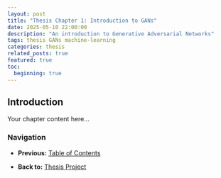 ```yaml
---
layout: post
title: "Thesis Chapter 1: Introduction to GANs"
date: 2025-05-10 22:00:00
description: "An introduction to Generative Adversarial Networks"
tags: thesis GANs machine-learning
categories: thesis
related_posts: true
featured: true
toc:
  beginning: true
---
```


## Introduction

Your chapter content here...

### Navigation
- **Previous:** [Table of Contents](/projects/thesis/)
<!-- - **Next:** [Chapter 2: Variational Foundations](/blog/2025/thesis-chapter-2/) -->
- **Back to:** [Thesis Project](/projects/thesis/)